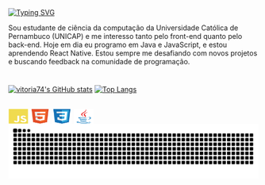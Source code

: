 <div>
  <a href="https://git.io/typing-svg">
    <img src="https://readme-typing-svg.demolab.com?font=Fira+Code&weight=500&size=22&pause=100&color=8C67DB&center=false&vCenter=true&random=false&width=524&lines=Olá, eu sou a Vitória+%F0%9F%91%8B" alt="Typing SVG">
  </a>
</div>

<p>
  Sou estudante de ciência da computação da Universidade Católica de Pernambuco (UNICAP) e me interesso tanto pelo front-end quanto pelo back-end. Hoje em dia eu programo em Java e JavaScript, e estou aprendendo React Native. Estou sempre me desafiando com novos projetos e buscando feedback na comunidade de programação.
</p>

#

[![vitoria74's GitHub stats](https://github-readme-stats.vercel.app/api?username=vitoria74&count_private=true&show_icons=true&theme=aura&icon_color=FF00FF&include_all_commits=true&border_color=8C67DB&line_height=28)](https://github.com/vitoria74/github-readme-stats)
[![Top Langs](https://github-readme-stats.vercel.app/api/top-langs/?username=vitoria74&theme=aura&border_color=8C67DB&layout=donut)](https://github.com/vitoria74/github-readme-stats)

<div style="display: inline_block"><br>
  <img align="center" alt="vitoria-Js" height="30" width="40" src="https://raw.githubusercontent.com/devicons/devicon/master/icons/javascript/javascript-plain.svg">
  <img align="center" alt="vitoria-HTML" height="30" width="40" src="https://raw.githubusercontent.com/devicons/devicon/master/icons/html5/html5-original.svg">
  <img align="center" alt="vitoria-CSS" height="30" width="40" src="https://raw.githubusercontent.com/devicons/devicon/master/icons/css3/css3-original.svg">
  <img align="center" alt="vitoria-Java" height="30" width="40" src="https://raw.githubusercontent.com/devicons/devicon/master/icons/java/java-original.svg">
  
</div>

<picture align="center">
  <source media="(prefers-color-scheme: dark)" srcset="https://raw.githubusercontent.com/vitoria74/vitoria74/output/github-contribution-grid-snake-dark.svg">
  <source media="(prefers-color-scheme: light)" srcset="https://raw.githubusercontent.com/vitoria74/vitoria74/output/github-contribution-grid-snake-dark.svg">
  <img align="center" alt="github contribution grid snake animation" src="https://raw.githubusercontent.com/vitoria74/vitoria74/output/github-contribution-grid-snake.svg">
</picture>
    
    
